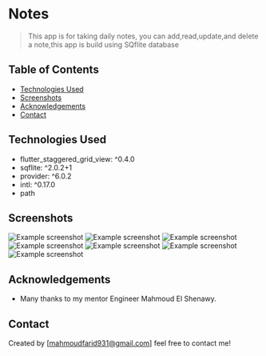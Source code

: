 # Notes
> This app is for taking daily notes, you can add,read,update,and delete a note,this app is build using SQflite database 


## Table of Contents
* [Technologies Used](#technologies-used)
* [Screenshots](#screenshots)
* [Acknowledgements](#acknowledgements)
* [Contact](#contact)
<!-- * [License](#license) -->


## Technologies Used
- flutter_staggered_grid_view: ^0.4.0
- sqflite: ^2.0.2+1
- provider: ^6.0.2
- intl: ^0.17.0
- path



## Screenshots
![Example screenshot](screenshots/notelist.jpg?width=200?height=200 "Notes ListView")
![Example screenshot](screenshots/notegrid.jpg?raw=true "Notes GridView")
![Example screenshot](screenshots/notlistdark.jpg?raw=true "Notes ListView Dark")
![Example screenshot](screenshots/add.jpg?raw=true "Add Note")
![Example screenshot](screenshots/edit.jpg?raw=true "edit Note")
![Example screenshot](screenshots/delete.jpg?raw=true "Delete Note")
![Example screenshot](screenshots/swipeDelete.jpg?raw=true "Swipe Note")

<!-- If you have screenshots you'd like to share, include them here. -->



## Acknowledgements
- Many thanks to  my mentor Engineer Mahmoud El Shenawy.


## Contact
Created by [mahmoudfarid931@gmail.com] feel free to contact me!



